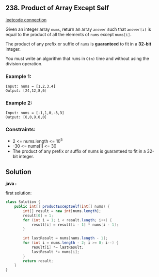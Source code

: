 ## 238. Product of Array Except Self

[leetcode connection](https://leetcode.com/problems/product-of-array-except-self/)

Given an integer array `nums`, return an array `answer` such that `answer[i]` is equal to the product of all the elements of `nums` except `nums[i]`.

The product of any prefix or suffix of `nums` is **guaranteed** to fit in a **32-bit** integer.

You must write an algorithm that runs in `O(n)` time and without using the division operation.

### Example 1:
```
Input: nums = [1,2,3,4]
Output: [24,12,8,6]
```

### Example 2:
```
Input: nums = [-1,1,0,-3,3]
Output: [0,0,9,0,0]
```

### Constraints:

* 2 <= nums.length <= 10<sup>5</sup>
* -30 <= nums[i] <= 30
* The product of any prefix or suffix of nums is guaranteed to fit in a 32-bit integer.

## Solution

**java :**

first solution:
```java
class Solution {
    public int[] productExceptSelf(int[] nums) {
        int[] result = new int[nums.length];
        result[0] = 1;
        for (int i = 1; i < result.length; i++) {
            result[i] = result[i - 1] * nums[i - 1];
        }
        
        int lastResult = nums[nums.length - 1];
        for (int i = nums.length - 2; i >= 0; i--) {
            result[i] *= lastResult;
            lastResult *= nums[i];
        }
        return result;
    }
}
```